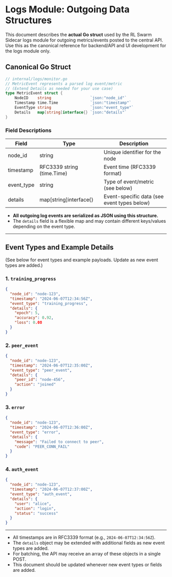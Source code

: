 # Logs Module: Outgoing Data Structures

This document describes the **actual Go struct** used by the RL Swarm Sidecar logs module for outgoing metrics/events posted to the central API. Use this as the canonical reference for backend/API and UI development for the logs module only.

## Canonical Go Struct

```go
// internal/logs/monitor.go
// MetricEvent represents a parsed log event/metric
// (Extend Details as needed for your use case)
type MetricEvent struct {
    NodeID    string                 `json:"node_id"`
    Timestamp time.Time              `json:"timestamp"`
    EventType string                 `json:"event_type"`
    Details   map[string]interface{} `json:"details"`
}
```

### Field Descriptions
| Field      | Type                   | Description                                  |
|------------|------------------------|----------------------------------------------|
| node_id    | string                 | Unique identifier for the node               |
| timestamp  | RFC3339 string (time.Time) | Event time (RFC3339 format)             |
| event_type | string                 | Type of event/metric (see below)             |
| details    | map[string]interface{} | Event-specific data (see event types below)  |

- **All outgoing log events are serialized as JSON using this structure.**
- The `details` field is a flexible map and may contain different keys/values depending on the event type.

---

## Event Types and Example Details

(See below for event types and example payloads. Update as new event types are added.)

### 1. `training_progress`
```json
{
  "node_id": "node-123",
  "timestamp": "2024-06-07T12:34:56Z",
  "event_type": "training_progress",
  "details": {
    "epoch": 5,
    "accuracy": 0.92,
    "loss": 0.08
  }
}
```

### 2. `peer_event`
```json
{
  "node_id": "node-123",
  "timestamp": "2024-06-07T12:35:00Z",
  "event_type": "peer_event",
  "details": {
    "peer_id": "node-456",
    "action": "joined"
  }
}
```

### 3. `error`
```json
{
  "node_id": "node-123",
  "timestamp": "2024-06-07T12:36:00Z",
  "event_type": "error",
  "details": {
    "message": "Failed to connect to peer",
    "code": "PEER_CONN_FAIL"
  }
}
```

### 4. `auth_event`
```json
{
  "node_id": "node-123",
  "timestamp": "2024-06-07T12:37:00Z",
  "event_type": "auth_event",
  "details": {
    "user": "alice",
    "action": "login",
    "status": "success"
  }
}
```

---

- All timestamps are in RFC3339 format (e.g., `2024-06-07T12:34:56Z`).
- The `details` object may be extended with additional fields as new event types are added.
- For batching, the API may receive an array of these objects in a single POST.
- This document should be updated whenever new event types or fields are added.
